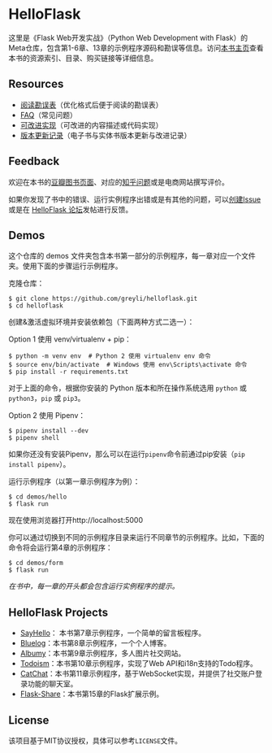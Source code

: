 # HelloFlask

这里是《Flask Web开发实战》（Python Web Development with Flask）的Meta仓库，包含第1-6章、13章的示例程序源码和勘误等信息。访问[本书主页](http://helloflask.com/book)查看本书的资源索引、目录、购买链接等详细信息。

## Resources

* [阅读勘误表](http://helloflask.com/book/errata)（优化格式后便于阅读的勘误表）
* [FAQ](https://github.com/greyli/helloflask/blob/master/faq/faq.md)（常见问题）
* [可改进实现](https://github.com/greyli/helloflask/blob/master/improvement/improvement.md)（可改进的内容描述或代码实现）
* [版本更新记录](https://github.com/greyli/helloflask/blob/master/CHANGES.md)（电子书与实体书版本更新与改进记录）

## Feedback

欢迎在本书的[豆瓣图书页面](https://book.douban.com/subject/30310340/)、对应的[知乎问题](https://www.zhihu.com/question/296048455)或是电商网站撰写评价。

如果你发现了书中的错误、运行实例程序出错或是有其他的问题，可以[创建Issue](https://github.com/greyli/helloflask/issues/new/)或是在 [HelloFlask 论坛](https://discuss.helloflask.com)发帖进行反馈。

## Demos

这个仓库的 demos 文件夹包含本书第一部分的示例程序，每一章对应一个文件夹。使用下面的步骤运行示例程序。

克隆仓库：
```
$ git clone https://github.com/greyli/helloflask.git
$ cd helloflask
```
创建&激活虚拟环境并安装依赖包（下面两种方式二选一）：

Option 1 使用 venv/virtualenv + pip：
```
$ python -m venv env  # Python 2 使用 virtualenv env 命令
$ source env/bin/activate  # Windows 使用 env\Scripts\activate 命令
$ pip install -r requirements.txt
```

对于上面的命令，根据你安装的 Python 版本和所在操作系统选用 `python` 或 `python3`，`pip` 或 `pip3`。

Option 2 使用 Pipenv：
```
$ pipenv install --dev
$ pipenv shell
```
如果你还没有安装Pipenv，那么可以在运行`pipenv`命令前通过pip安装（`pip install pipenv`）。

运行示例程序（以第一章示例程序为例）：
```
$ cd demos/hello
$ flask run
```
现在使用浏览器打开http://localhost:5000

你可以通过切换到不同的示例程序目录来运行不同章节的示例程序。比如，下面的命令将会运行第4章的示例程序：
```
$ cd demos/form
$ flask run
```

*在书中，每一章的开头都会包含运行实例程序的提示。*

## HelloFlask Projects

* [SayHello](https://github.com/greyli/sayhello)： 本书第7章示例程序，一个简单的留言板程序。
* [Bluelog](https://github.com/greyli/bluelog)：本书第8章示例程序，一个个人博客。
* [Albumy](https://github.com/greyli/albumy)：本书第9章示例程序，多人图片社交网站。
* [Todoism](https://github.com/greyli/todoism)：本书第10章示例程序，实现了Web API和i18n支持的Todo程序。
* [CatChat](https://github.com/greyli/catchat)：本书第11章示例程序，基于WebSocket实现，并提供了社交账户登录功能的聊天室。
* [Flask-Share](https://github.com/greyli/flask-share)：本书第15章的Flask扩展示例。

## License

该项目基于MIT协议授权，具体可以参考`LICENSE`文件。
